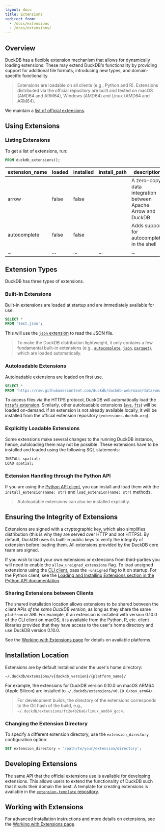 ```yaml
---
layout: docu
title: Extensions
redirect_from:
  - /docs/extensions
  - /docs/extensions/
---
```


## Overview

DuckDB has a flexible extension mechanism that allows for dynamically loading extensions.
These may extend DuckDB's functionality by providing support for additional file formats, introducing new types, and domain-specific functionality.

> Extensions are loadable on all clients (e.g., Python and R).
> Extensions distributed via the official repository are built and tested on macOS (AMD64 and ARM64), Windows (AMD64) and Linux (AMD64 and ARM64).

We maintain a [list of official extensions](official_extensions).

## Using Extensions

### Listing Extensions

To get a list of extensions, run:

```sql
FROM duckdb_extensions();
```

|  extension_name  | loaded | installed | install_path |                                    description                                     |      aliases      |
|------------------|--------|-----------|--------------|------------------------------------------------------------------------------------|-------------------|
| arrow            | false  | false     |              | A zero-copy data integration between Apache Arrow and DuckDB                       | []                |
| autocomplete     | false  | false     |              | Adds support for autocomplete in the shell                                         | []                |
| ... | ... | ... | ... | ... | ... |

## Extension Types

DuckDB has three types of extensions.

### Built-In Extensions

Built-in extensions are loaded at startup and are immediately available for use.

```sql
SELECT *
FROM 'test.json';
```

This will use the [`json` extension](json) to read the JSON file.

> To make the DuckDB distribution lightweight, it only contains a few fundamental built-in extensions (e.g., [`autocomplete`](autocomplete), [`json`](json), [`parquet`](parquet)), which are loaded automatically.

### Autoloadable Extensions

Autoloadable extensions are loaded on first use.

```sql
SELECT *
FROM 'https://raw.githubusercontent.com/duckdb/duckdb-web/main/data/weather.csv';
```

To access files via the HTTPS protocol, DuckDB will automatically load the [`httpfs` extension](../extensions/httpfs).
Similarly, other autoloadable extensions ([`aws`](aws), [`fts`](full_text_search)) will be loaded on-demand.
If an extension is not already available locally, it will be installed from the official extension repository (`extensions.duckdb.org`).

### Explicitly Loadable Extensions

Some extensions make several changes to the running DuckDB instance, hence, autoloading them may not be possible.
These extensions have to be installed and loaded using the following SQL statements:

```sql
INSTALL spatial;
LOAD spatial;
```

### Extension Handling through the Python API

If you are using the [Python API client](../api/python/overview), you can install and load them with the `install_extension(name: str)` and `load_extension(name: str)` methods.

> Autoloadable extensions can also be installed explicitly.

## Ensuring the Integrity of Extensions

Extensions are signed with a cryptographic key, which also simplifies distribution (this is why they are served over HTTP and not HTTPS).
By default, DuckDB uses its built-in public keys to verify the integrity of extension before loading them.
All extensions provided by the DuckDB core team are signed.

If you wish to load your own extensions or extensions from third-parties you will need to enable the `allow_unsigned_extensions` flag.
To load unsigned extensions using the [CLI client](../api/cli), pass the `-unsigned` flag to it on startup.
For the Python client, see the [Loading and Installing Extensions section in the Python API documentation](../api/python/overview#loading-and-installing-extensions).

### Sharing Extensions between Clients

The shared installation location allows extensions to be shared between the client APIs _of the same DuckDB version_, as long as they share the same `platfrom` or ABI. For example, if an extension is installed with version 0.10.0 of the CLI client on macOS, it is available from the Python, R, etc. client libraries provided that they have access to the user's home directory and use DuckDB version 0.10.0.

See the [Working with Extensions page](working_with_extensions#platforms) for details on available platforms.

## Installation Location

Extensions are by default installed under the user's home directory:

```text
~/.duckdb/extensions/v{duckdb_version}/{platform_name}/
```

For example, the extensions for DuckDB version 0.10.0 on macOS ARM64 (Apple Silicon) are installed to `~/.duckdb/extensions/v0.10.0/osx_arm64/`.

> For development builds, the directory of the extensions corresponds to the Git hash of the build, e.g., `~/.duckdb/extensions/fc2e4b26a6/linux_amd64_gcc4`.

### Changing the Extension Directory

To specify a different extension directory, use the `extension_directory` configuration option:

```sql
SET extension_directory = '/path/to/your/extension/directory';
```

## Developing Extensions

The same API that the official extensions use is available for developing extensions. This allows users to extend the functionality of DuckDB such that it suits their domain the best.
A template for creating extensions is available in the [`extension-template` repository](https://github.com/duckdb/extension-template/).

## Working with Extensions

For advanced installation instructions and more details on extensions, see the [Working with Extensions page](working_with_extensions).
